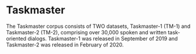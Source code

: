 # Taskmaster

The Taskmaster corpus consists of TWO datasets, Taskmaster-1 (TM-1) and Taskmaster-2 (TM-2), comprising over 30,000 spoken and written task-oriented dialogs.  Taskmaster-1 was released in September of 2019 and Taskmaster-2 was released in February of 2020.
